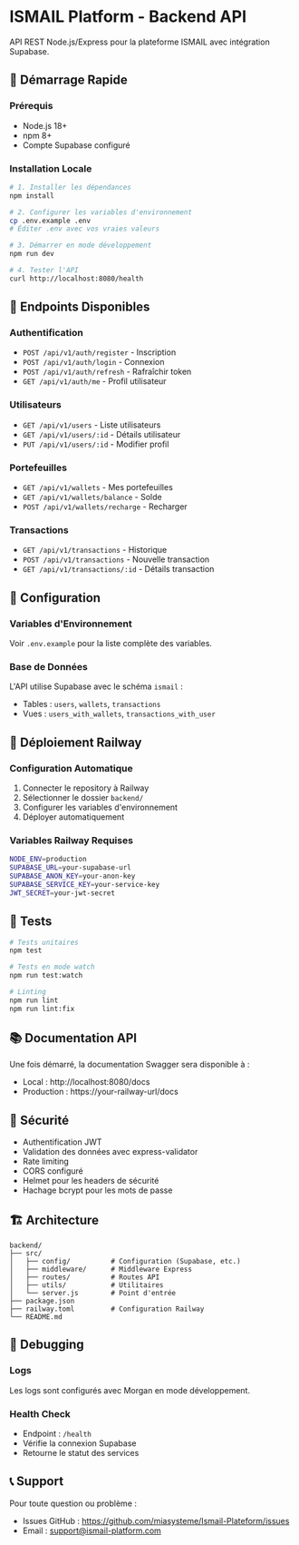 # ISMAIL Platform - Backend API

API REST Node.js/Express pour la plateforme ISMAIL avec intégration Supabase.

## 🚀 Démarrage Rapide

### Prérequis
- Node.js 18+
- npm 8+
- Compte Supabase configuré

### Installation Locale

```bash
# 1. Installer les dépendances
npm install

# 2. Configurer les variables d'environnement
cp .env.example .env
# Éditer .env avec vos vraies valeurs

# 3. Démarrer en mode développement
npm run dev

# 4. Tester l'API
curl http://localhost:8080/health
```

## 📡 Endpoints Disponibles

### Authentification
- `POST /api/v1/auth/register` - Inscription
- `POST /api/v1/auth/login` - Connexion
- `POST /api/v1/auth/refresh` - Rafraîchir token
- `GET /api/v1/auth/me` - Profil utilisateur

### Utilisateurs
- `GET /api/v1/users` - Liste utilisateurs
- `GET /api/v1/users/:id` - Détails utilisateur
- `PUT /api/v1/users/:id` - Modifier profil

### Portefeuilles
- `GET /api/v1/wallets` - Mes portefeuilles
- `GET /api/v1/wallets/balance` - Solde
- `POST /api/v1/wallets/recharge` - Recharger

### Transactions
- `GET /api/v1/transactions` - Historique
- `POST /api/v1/transactions` - Nouvelle transaction
- `GET /api/v1/transactions/:id` - Détails transaction

## 🔧 Configuration

### Variables d'Environnement

Voir `.env.example` pour la liste complète des variables.

### Base de Données

L'API utilise Supabase avec le schéma `ismail` :
- Tables : `users`, `wallets`, `transactions`
- Vues : `users_with_wallets`, `transactions_with_user`

## 🚂 Déploiement Railway

### Configuration Automatique

1. Connecter le repository à Railway
2. Sélectionner le dossier `backend/`
3. Configurer les variables d'environnement
4. Déployer automatiquement

### Variables Railway Requises

```bash
NODE_ENV=production
SUPABASE_URL=your-supabase-url
SUPABASE_ANON_KEY=your-anon-key
SUPABASE_SERVICE_KEY=your-service-key
JWT_SECRET=your-jwt-secret
```

## 🧪 Tests

```bash
# Tests unitaires
npm test

# Tests en mode watch
npm run test:watch

# Linting
npm run lint
npm run lint:fix
```

## 📚 Documentation API

Une fois démarré, la documentation Swagger sera disponible à :
- Local : http://localhost:8080/docs
- Production : https://your-railway-url/docs

## 🔐 Sécurité

- Authentification JWT
- Validation des données avec express-validator
- Rate limiting
- CORS configuré
- Helmet pour les headers de sécurité
- Hachage bcrypt pour les mots de passe

## 🏗️ Architecture

```
backend/
├── src/
│   ├── config/          # Configuration (Supabase, etc.)
│   ├── middleware/      # Middleware Express
│   ├── routes/          # Routes API
│   ├── utils/           # Utilitaires
│   └── server.js        # Point d'entrée
├── package.json
├── railway.toml         # Configuration Railway
└── README.md
```

## 🐛 Debugging

### Logs
Les logs sont configurés avec Morgan en mode développement.

### Health Check
- Endpoint : `/health`
- Vérifie la connexion Supabase
- Retourne le statut des services

## 📞 Support

Pour toute question ou problème :
- Issues GitHub : https://github.com/miasysteme/Ismail-Plateform/issues
- Email : support@ismail-platform.com
